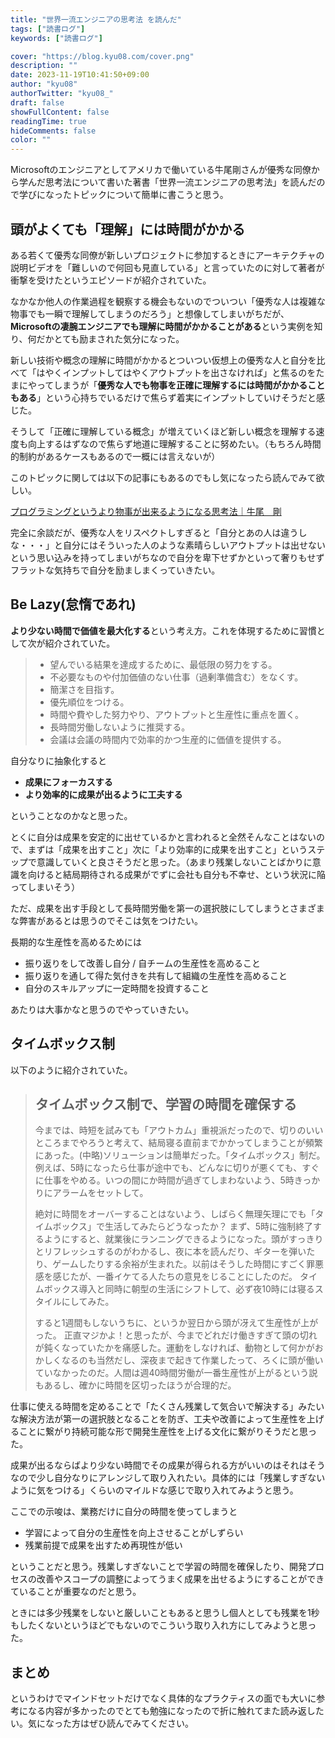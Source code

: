```yaml
---
title: "世界一流エンジニアの思考法 を読んだ"
tags: ["読書ログ"]
keywords: ["読書ログ"]

cover: "https://blog.kyu08.com/cover.png"
description: ""
date: 2023-11-19T10:41:50+09:00
author: "kyu08"
authorTwitter: "kyu08_"
draft: false
showFullContent: false
readingTime: true
hideComments: false
color: ""
---
```


Microsoftのエンジニアとしてアメリカで働いている牛尾剛さんが優秀な同僚から学んだ思考法について書いた著書「世界一流エンジニアの思考法」を読んだので学びになったトピックについて簡単に書こうと思う。

## 頭がよくても「理解」には時間がかかる
ある若くて優秀な同僚が新しいプロジェクトに参加するときにアーキテクチャの説明ビデオを「難しいので何回も見直している」と言っていたのに対して著者が衝撃を受けたというエピソードが紹介されていた。

なかなか他人の作業過程を観察する機会もないのでついつい「優秀な人は複雑な物事でも一瞬で理解してしまうのだろう」と想像してしまいがちだが、**Microsoftの凄腕エンジニアでも理解に時間がかかることがある**という実例を知り、何だかとても励まされた気分になった。

新しい技術や概念の理解に時間がかかるとついつい仮想上の優秀な人と自分を比べて「はやくインプットしてはやくアウトプットを出さなければ」と焦るのをたまにやってしまうが「**優秀な人でも物事を正確に理解するには時間がかかることもある**」という心持ちでいるだけで焦らず着実にインプットしていけそうだと感じた。

そうして「正確に理解している概念」が増えていくほど新しい概念を理解する速度も向上するはずなので焦らず地道に理解することに努めたい。（もちろん時間的制約があるケースもあるので一概には言えないが）

このトピックに関しては以下の記事にもあるのでもし気になったら読んでみて欲しい。

[プログラミングというより物事が出来るようになる思考法｜牛尾　剛](https://note.com/simplearchitect/n/n388201603a28)

完全に余談だが、優秀な人をリスペクトしすぎると「自分とあの人は違うしな・・・」と自分にはそういった人のような素晴らしいアウトプットは出せないという思い込みを持ってしまいがちなので自分を卑下せずかといって奢りもせずフラットな気持ちで自分を励ましまくっていきたい。

## Be Lazy(怠惰であれ)
**より少ない時間で価値を最大化する**という考え方。これを体現するために習慣として次が紹介されていた。

> - 望んでいる結果を達成するために、最低限の努力をする。
> - 不必要なものや付加価値のない仕事（過剰準備含む）をなくす。
> - 簡潔さを目指す。
> - 優先順位をつける。
> - 時間や費やした努力やり、アウトプットと生産性に重点を置く。
> - 長時間労働しないように推奨する。 
> - 会議は会議の時間内で効率的かつ生産的に価値を提供する。

自分なりに抽象化すると

- **成果にフォーカスする**
- **より効率的に成果が出るように工夫する**

ということなのかなと思った。

とくに自分は成果を安定的に出せているかと言われると全然そんなことはないので、まずは「成果を出すこと」次に「より効率的に成果を出すこと」というステップで意識していくと良さそうだと思った。（あまり残業しないことばかりに意識を向けると結局期待される成果がでずに会社も自分も不幸せ、という状況に陥ってしまいそう）

ただ、成果を出す手段として長時間労働を第一の選択肢にしてしまうとさまざまな弊害があるとは思うのでそこは気をつけたい。

長期的な生産性を高めるためには
- 振り返りをして改善し自分 / 自チームの生産性を高めること
- 振り返りを通して得た気付きを共有して組織の生産性を高めること
- 自分のスキルアップに一定時間を投資すること

あたりは大事かなと思うのでやっていきたい。

## タイムボックス制
以下のように紹介されていた。

> ## タイムボックス制で、学習の時間を確保する
> 今までは、時短を試みても「アウトカム」重視派だったので、切りのいいところまでやろうと考えて、結局寝る直前までかかってしまうことが頻繁にあった。(中略)ソリューションは簡単だった。「タイムボックス」制だ。
> 例えば、5時になったら仕事が途中でも、どんなに切りが悪くても、すぐに仕事をやめる。いつの間にか時間が過ぎてしまわないよう、5時きっかりにアラームをセットして。
> 
> 絶対に時間をオーバーすることはないよう、しばらく無理矢理にでも「タイムボックス」で生活してみたらどうなったか？ まず、5時に強制終了するようにすると、就業後にランニングできるようになった。頭がすっきりとリフレッシュするのがわかるし、夜に本を読んだり、ギターを弾いたり、ゲームしたりする余裕が生まれた。以前はそうした時間にすごく罪悪感を感じたが、一番イケてる人たちの意見をじることにしたのだ。 タイムボックス導入と同時に朝型の生活にシフトして、必ず夜10時には寝るスタイルにしてみた。
> 
> すると1週間もしないうちに、というか翌日から頭が冴えて生産性が上がった。 正直マジかよ！と思ったが、今までどれだけ働きすぎて頭の切れが鈍くなっていたかを痛感した。運動をしなければ、動物として何かがおかしくなるのも当然だし、深夜まで起きて作業したって、ろくに頭が働いていなかったのだ。人間は週40時間労働が一番生産性が上がるという説もあるし、確かに時間を区切ったほうが合理的だ。

仕事に使える時間を定めることで「たくさん残業して気合いで解決する」みたいな解決方法が第一の選択肢となることを防ぎ、工夫や改善によって生産性を上げることに繋がり持続可能な形で開発生産性を上げる文化に繋がりそうだと思った。

成果が出るならばより少ない時間でその成果が得られる方がいいのはそれはそうなので少し自分なりにアレンジして取り入れたい。具体的には「残業しすぎないように気をつける」くらいのマイルドな感じで取り入れてみようと思う。

ここでの示唆は、業務だけに自分の時間を使ってしまうと
- 学習によって自分の生産性を向上させることがしずらい
- 残業前提で成果を出すため再現性が低い

ということだと思う。残業しすぎないことで学習の時間を確保したり、開発プロセスの改善やスコープの調整によってうまく成果を出せるようにすることができていることが重要なのだと思う。

ときには多少残業をしないと厳しいこともあると思うし個人としても残業を1秒もしたくないというほどでもないのでこういう取り入れ方にしてみようと思った。

## まとめ
というわけでマインドセットだけでなく具体的なプラクティスの面でも大いに参考になる内容が多かったのでとても勉強になったので折に触れてまた読み返したい。気になった方はぜひ読んでみてください。
